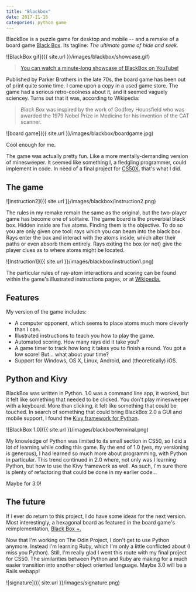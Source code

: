 ```yaml
---
title: "Blackbox"
date: 2017-11-16
categories: python game
---
```


BlackBox is a puzzle game for desktop and mobile -- and a remake of a board game [Black Box](<https://www.wikipedia.org/en/Black_Box_(game)>). Its tagline: _The ultimate game of hide and seek._

![BlackBox gif]({{ site.url }}/images/blackbox/showcase.gif)

> [You can watch a minute-long showcase of BlackBox on YouTube!](https://youtu.be/U_9OyG2_kts)

Published by Parker Brothers in the late 70s, the board game has been out of print quite some time. I came upon a copy in a used game store. The game had a serious retro-coolness about it, and it seemed vaguely sciencey. Turns out that it was, according to Wikipedia:

> _Black Box_ was inspired by the work of Godfrey Hounsfield who was awarded the 1979 Nobel Prize in Medicine for his invention of the CAT scanner.

![board game]({{ site.url }}/images/blackbox/boardgame.jpg)

Cool enough for me.

The game was actually pretty fun. Like a more mentally-demanding version of minesweeper. It seemed like something I, a fledgling programmer, could implement in code. In need of a final project for [CS50X](https://www.edx.org/course/introduction-computer-science-harvardx-cs50x), that's what I did.

## The game

![instruction2]({{ site.url }}/images/blackbox/instruction2.png)

The rules in my remake remain the same as the original, but the two-player game has become one of solitaire. The game board is the proverbial black box. Hidden inside are five atoms. Finding them is the objective. To do so you are only given one tool: rays which you can beam into the black box. Rays enter the box and interact with the atoms inside, which alter their paths or even absorb them entirely. Rays exiting the box (or not) give the player clues as to where atoms might be located.

![Instruction1]({{ site.url }}/images/blackbox/instruction1.png)

The particular rules of ray-atom interactions and scoring can be found within the game's illustrated instructions pages, or at [Wikipedia.](<https://www.wikiwand.com/en/Black_Box_(game)#/Rules>)

## Features

My version of the game includes:

- A computer opponent, which seems to place atoms much more cleverly than I can.
- Illustrated instructions to teach you how to play the game.
- Automated scoring. How many rays did it take you?
- A game timer to track how long it takes you to finish a round. You got a low score! But... what about your time?
- Support for Windows, OS X, Linux, Android, and (theoretically) iOS.

## Python and Kivy

BlackBox was written in Python. 1.0 was a command line app, it worked, but it felt like something that needed to be clicked. You don't play minesweeper with a keyboard. More than clicking, it felt like something that could be touched. In search of something that could bring BlackBox 2.0 a GUI and mobile support, I found the [Kivy framework for Python](https://kivy.org/#home).

![BlackBox 1.0]({{ site.url }}/images/blackbox/terminal.png)

My knowledge of Python was limited to its small section in CS50, so I did a lot of learning while coding this game. By the end of 1.0 (yes, my versioning is generous), I had learned so much more about programming, with Python in particular. This trend continued in 2.0 where, not only was I learning Python, but how to use the Kivy framework as well. As such, I'm sure there is plenty of refactoring that could be done in my earlier code...

Maybe for 3.0!

## The future

If I ever do return to this project, I do have some ideas for the next version. Most interestingly, a hexagonal board as featured in the board game's reimplementation, [Black Box +.](https://boardgamegeek.com/boardgame/31853/black-box)

Now that I'm working on The Odin Project, I don't get to use Python anymore. Instead I'm learning Ruby, which I'm only a little conflicted about (I miss you Python). Still, I'm really glad I went this route with my final project for CS50. The similarities between Python and Ruby are making for a much easier transition into another object oriented language. Maybe 3.0 will be a Rails webapp!

![signature]({{ site.url }}/images/signature.png)
